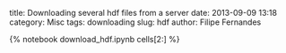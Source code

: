 title: Downloading several hdf files from a server
date:  2013-09-09 13:18
category: Misc
tags: downloading
slug: hdf
author: Filipe Fernandes

{% notebook download_hdf.ipynb cells[2:] %}
